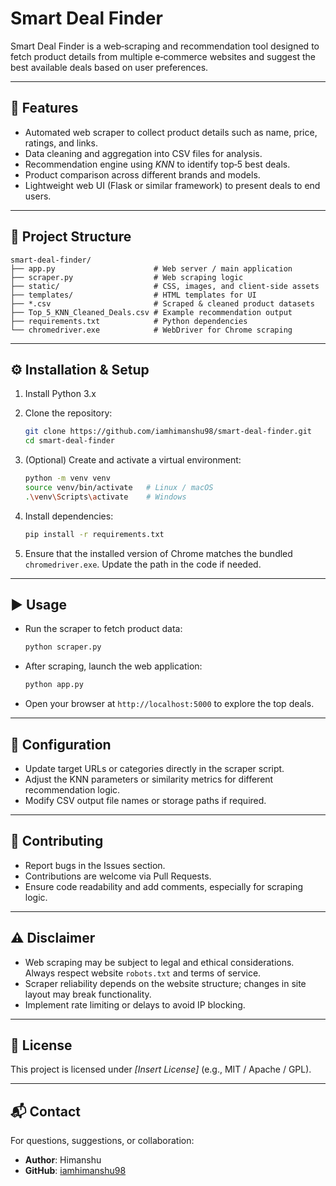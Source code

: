 # Smart Deal Finder

Smart Deal Finder is a web‑scraping and recommendation tool designed to fetch product details from multiple e‑commerce websites and suggest the best available deals based on user preferences.

---

## 🚀 Features

- Automated web scraper to collect product details such as name, price, ratings, and links.
- Data cleaning and aggregation into CSV files for analysis.
- Recommendation engine using _KNN_ to identify top‑5 best deals.
- Product comparison across different brands and models.
- Lightweight web UI (Flask or similar framework) to present deals to end users.

---

## 📂 Project Structure

```
smart-deal-finder/
├── app.py                      # Web server / main application
├── scraper.py                  # Web scraping logic
├── static/                     # CSS, images, and client‑side assets
├── templates/                  # HTML templates for UI
├── *.csv                       # Scraped & cleaned product datasets
├── Top_5_KNN_Cleaned_Deals.csv # Example recommendation output
├── requirements.txt            # Python dependencies
└── chromedriver.exe            # WebDriver for Chrome scraping
```

---

## ⚙️ Installation & Setup

1. Install Python 3.x

2. Clone the repository:

   ```bash
   git clone https://github.com/iamhimanshu98/smart-deal-finder.git
   cd smart-deal-finder
   ```

3. (Optional) Create and activate a virtual environment:

   ```bash
   python -m venv venv
   source venv/bin/activate   # Linux / macOS
   .\venv\Scripts\activate    # Windows
   ```

4. Install dependencies:

   ```bash
   pip install -r requirements.txt
   ```

5. Ensure that the installed version of Chrome matches the bundled `chromedriver.exe`. Update the path in the code if needed.

---

## ▶️ Usage

- Run the scraper to fetch product data:

  ```bash
  python scraper.py
  ```

- After scraping, launch the web application:

  ```bash
  python app.py
  ```

- Open your browser at `http://localhost:5000` to explore the top deals.

---

## 🔧 Configuration

- Update target URLs or categories directly in the scraper script.
- Adjust the KNN parameters or similarity metrics for different recommendation logic.
- Modify CSV output file names or storage paths if required.

---

## 🧪 Contributing

- Report bugs in the Issues section.
- Contributions are welcome via Pull Requests.
- Ensure code readability and add comments, especially for scraping logic.

---

## ⚠️ Disclaimer

- Web scraping may be subject to legal and ethical considerations. Always respect website `robots.txt` and terms of service.
- Scraper reliability depends on the website structure; changes in site layout may break functionality.
- Implement rate limiting or delays to avoid IP blocking.

---

## 📄 License

This project is licensed under _\[Insert License]_ (e.g., MIT / Apache / GPL).

---

## 📬 Contact

For questions, suggestions, or collaboration:

- **Author**: Himanshu
- **GitHub**: [iamhimanshu98](https://github.com/iamhimanshu98)
